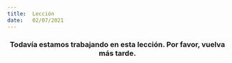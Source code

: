 ```yaml
---
title:  Lección
date:   02/07/2021
---
```


### <center>Todavía estamos trabajando en esta lección. Por favor, vuelva más tarde.</center>